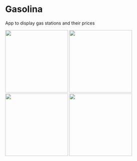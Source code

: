 Gasolina
========

App to display gas stations and their prices

<img src="https://dl.dropboxusercontent.com/u/2001692/imagesshelf/Gasolina/list.png" style="width: 200px;"/>
<img src="https://dl.dropboxusercontent.com/u/2001692/imagesshelf/Gasolina/map.png" style="width: 200px;"/>
<img src="https://dl.dropboxusercontent.com/u/2001692/imagesshelf/Gasolina/map2.png" style="width: 200px;"/>
<img src="https://dl.dropboxusercontent.com/u/2001692/imagesshelf/Gasolina/details.png" style="width: 200px;"/>
          
